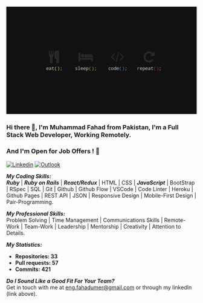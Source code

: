 ![Screenshot](./images/background.jpg)

### Hi there 👋, I'm Muhammad Fahad from Pakistan, I'm a Full Stack Web Developer, Working Remotely. 
### And I'm Open for Job Offers ! :tada:
 
[![Linkedin](https://img.shields.io/badge/-LinkedIn-blue?style=flat&logo=Linkedin&logoColor=white)](https://www.linkedin.com/in/muhammad-fahad-umer/)
[![Outlook](https://img.shields.io/badge/-Email-c14438?style=flat&logo=Gmail&logoColor=white)](mailto:eng.fahadumer@gmail.com)


***My Coding Skills:***<br>
***Ruby*** | ***Ruby on Rails*** | ***React/Redux*** | HTML | CSS | ***JavaScript*** | BootStrap | RSpec | SQL | Git | Github | Github Flow | VSCode | Code Linter | Heroku | Github Pages | REST API | JSON | Responsive Design | Mobile-First Design | Pair-Programming.

***My Professional Skills:***<br>
Problem Solving | Time Management | Communications Skills | Remote-Work | Team-Work | Leadership | Mentorship | Creativity | Attention to Details.

***My Statistics:***
- <b>Repositories: 33</b>
- <b>Pull requests: 57</b>
- <b>Commits: 421</b>


***Do I Sound Like a Good Fit For Your Team?***
<br>
Get in touch with me at eng.fahadumer@gmail.com or through my linkedIn (link above).

<!--
**MFahadUmer/MFahadUmer** is a ✨ _special_ ✨ repository because its `README.md` (this file) appears on your GitHub profile.

Here are some ideas to get you started:

- 🔭 I’m currently working on ...
- 🌱 I’m currently learning ...
- 👯 I’m looking to collaborate on ...
- 🤔 I’m looking for help with ...
- 💬 Ask me about ...
- 📫 How to reach me: ...
- 😄 Pronouns: ...
- ⚡ Fun fact: ...
-->
